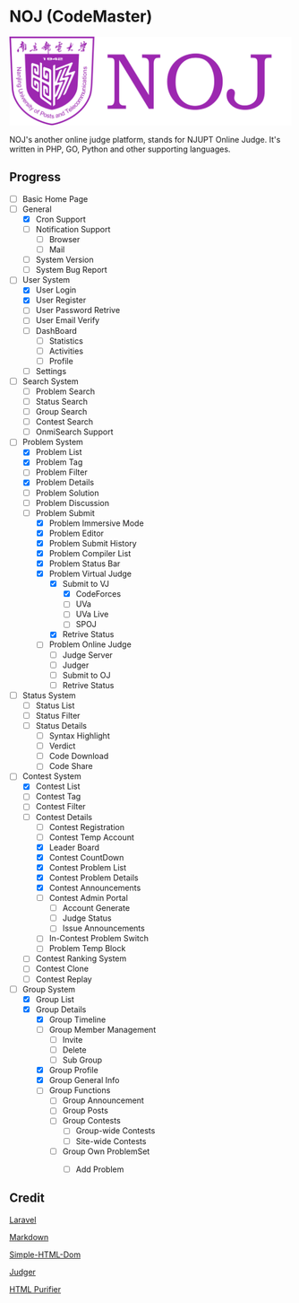 # NOJ (CodeMaster)

![NOJ](/noj.png)

NOJ's another online judge platform, stands for NJUPT Online Judge. It's written in PHP, GO, Python and other supporting languages.

## Progress

- [ ] Basic Home Page
- [ ] General
    - [X] Cron Support
    - [ ] Notification Support
        - [ ] Browser
        - [ ] Mail
    - [ ] System Version
    - [ ] System Bug Report
- [ ] User System
    - [X] User Login
    - [X] User Register
    - [ ] User Password Retrive
    - [ ] User Email Verify
    - [ ] DashBoard
        - [ ] Statistics
        - [ ] Activities
        - [ ] Profile
    - [ ] Settings
- [ ] Search System
    - [ ] Problem Search
    - [ ] Status Search
    - [ ] Group Search
    - [ ] Contest Search
    - [ ] OnmiSearch Support
- [ ] Problem System
    - [X] Problem List
    - [X] Problem Tag
    - [ ] Problem Filter
    - [X] Problem Details
    - [ ] Problem Solution
    - [ ] Problem Discussion
    - [ ] Problem Submit
        - [X] Problem Immersive Mode
        - [X] Problem Editor
        - [X] Problem Submit History
        - [X] Problem Compiler List
        - [X] Problem Status Bar
        - [X] Problem Virtual Judge
            - [X] Submit to VJ
                - [X] CodeForces
                - [ ] UVa
                - [ ] UVa Live
                - [ ] SPOJ
            - [X] Retrive Status
        - [ ] Problem Online Judge
            - [ ] Judge Server
            - [ ] Judger
            - [ ] Submit to OJ
            - [ ] Retrive Status
- [ ] Status System
    - [ ] Status List
    - [ ] Status Filter
    - [ ] Status Details
        - [ ] Syntax Highlight
        - [ ] Verdict
        - [ ] Code Download
        - [ ] Code Share
- [ ] Contest System
    - [X] Contest List
    - [ ] Contest Tag
    - [ ] Contest Filter
    - [ ] Contest Details
        - [ ] Contest Registration
        - [ ] Contest Temp Account
        - [X] Leader Board
        - [X] Contest CountDown
        - [X] Contest Problem List
        - [X] Contest Problem Details
        - [X] Contest Announcements
        - [ ] Contest Admin Portal
            - [ ] Account Generate
            - [ ] Judge Status
            - [ ] Issue Announcements
        - [ ] In-Contest Problem Switch
        - [ ] Problem Temp Block
    - [ ] Contest Ranking System
    - [ ] Contest Clone
    - [ ] Contest Replay
- [ ] Group System
    - [X] Group List
    - [X] Group Details
        - [X] Group Timeline
        - [ ] Group Member Management
            - [ ] Invite
            - [ ] Delete
            - [ ] Sub Group
        - [X] Group Profile
        - [X] Group General Info
        - [ ] Group Functions
            - [ ] Group Announcement
            - [ ] Group Posts
            - [ ] Group Contests
                - [ ] Group-wide Contests
                - [ ] Site-wide Contests
            - [ ] Group Own ProblemSet
                - [ ] Add Problem


## Credit

[Laravel](https://github.com/laravel/laravel)

[Markdown](https://github.com/GrahamCampbell/Laravel-Markdown)

[Simple-HTML-Dom](https://github.com/sunra/php-simple-html-dom-parser)

[Judger](https://github.com/QingdaoU/Judger)

[HTML Purifier](https://github.com/mewebstudio/Purifier)
